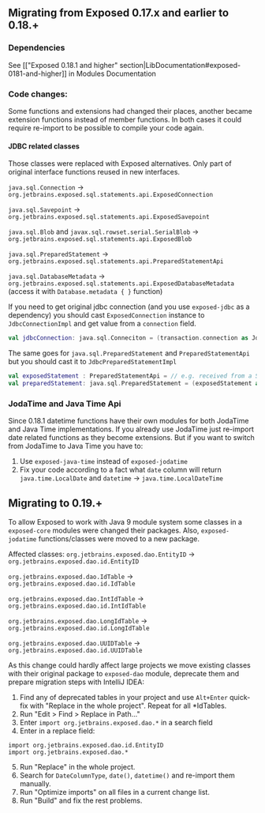 ## Migrating from Exposed 0.17.x and earlier to 0.18.+
### Dependencies

See [["Exposed 0.18.1 and higher" section|LibDocumentation#exposed-0181-and-higher]] in Modules Documentation

### Code changes:
Some functions and extensions had changed their places, another became extension functions instead of member functions.
In both cases it could require re-import to be possible to compile your code again.

#### JDBC related classes 
Those classes were replaced with Exposed alternatives. Only part of original interface functions reused in new interfaces.

`java.sql.Connection` -> `org.jetbrains.exposed.sql.statements.api.ExposedConnection` 

`java.sql.Savepoint` -> `org.jetbrains.exposed.sql.statements.api.ExposedSavepoint`

`java.sql.Blob` and `javax.sql.rowset.serial.SerialBlob` -> `org.jetbrains.exposed.sql.statements.api.ExposedBlob`

`java.sql.PreparedStatement` -> `org.jetbrains.exposed.sql.statements.api.PreparedStatementApi`

`java.sql.DatabaseMetadata` -> `org.jetbrains.exposed.sql.statements.api.ExposedDatabaseMetadata` (access it with `Database.metadata { }` function)

If you need to get original jdbc connection (and you use `exposed-jdbc` as a dependency) you should cast `ExposedConnection` instance to `JdbcConnectionImpl` and get value from a `connection` field.
```kotlin
val jdbcConnection: java.sql.Conneciton = (transaction.connection as JdbcConnectionImpl).connection
```

The same goes for `java.sql.PreparedStatement` and `PreparedStatementApi` but you should cast it to `JdbcPreparedStatementImpl`
```kotlin
val exposedStatement : PreparedStatementApi = // e.g. received from a StatementInterceptor
val preparedStatement: java.sql.PreparedStatement = (exposedStatement as JdbcPreparedStatementImpl).statement
```
### JodaTime and Java Time Api
Since 0.18.1 datetime functions have their own modules for both JodaTime and Java Time implementations.
If you already use JodaTime just re-import date related functions as they become extensions.
But if you want to switch from JodaTime to Java Time you have to:
1. Use `exposed-java-time` instead of `exposed-jodatime`
2. Fix your code according to a fact what `date` column will return `java.time.LocalDate` and `datetime` -> `java.time.LocalDateTime`

## Migrating to 0.19.+
To allow Exposed to work with Java 9 module system some classes in a `exposed-core` modules were changed their packages.
Also, `exposed-jodatime` functions/classes were moved to a new package.

Affected classes:
`org.jetbrains.exposed.dao.EntityID`     -> `org.jetbrains.exposed.dao.id.EntityID` 

`org.jetbrains.exposed.dao.IdTable`      -> `org.jetbrains.exposed.dao.id.IdTable` 

`org.jetbrains.exposed.dao.IntIdTable`   -> `org.jetbrains.exposed.dao.id.IntIdTable` 

`org.jetbrains.exposed.dao.LongIdTable`  -> `org.jetbrains.exposed.dao.id.LongIdTable` 

`org.jetbrains.exposed.dao.UUIDTable`    -> `org.jetbrains.exposed.dao.id.UUIDTable` 

As this change could hardly affect large projects we move existing classes with their original package to `exposed-dao` module, deprecate them and prepare migration steps with IntelliJ IDEA:
1. Find any of deprecated tables in your project and use `Alt+Enter` quick-fix with "Replace in the whole project". Repeat for all *IdTables.
2. Run "Edit > Find > Replace in Path..."
3. Enter `import org.jetbrains.exposed.dao.*` in a search field
4. Enter in a replace field:
```
import org.jetbrains.exposed.dao.id.EntityID
import org.jetbrains.exposed.dao.*
```
5. Run "Replace" in the whole project.
6. Search for `DateColumnType`, `date()`, `datetime()` and re-import them manually.
7. Run "Optimize imports" on all files in a current change list.
8. Run "Build" and fix the rest problems.
